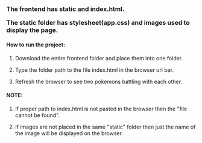 <h3>The frontend has static and index.html.

The static folder has stylesheet(app.css) and images used to display the page.</h3>

<h4>How to run the project:</h4>

1. Download the entire frontend folder  and place them into one folder.

2. Type the folder path to the file index.html in the browser url bar.

3. Refresh the browser to see two pokemons battling with each other.

<h4>NOTE:</h4>

1. If proper path to index.html is not pasted in the browser then the "file cannot be found".

2. If images are not placed in the same "static" folder then just the name of the image will be displayed on the browser.
